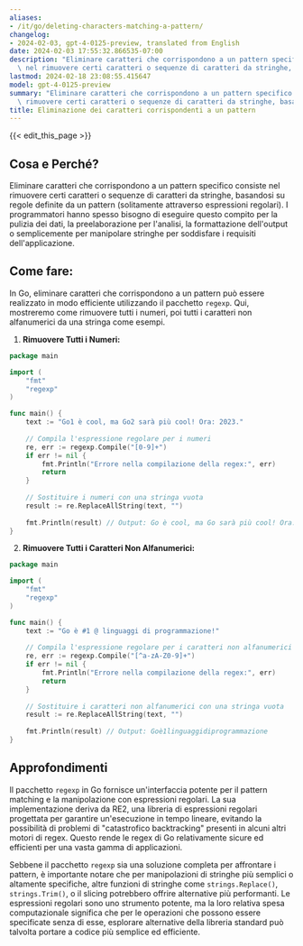 ```yaml
---
aliases:
- /it/go/deleting-characters-matching-a-pattern/
changelog:
- 2024-02-03, gpt-4-0125-preview, translated from English
date: 2024-02-03 17:55:32.866535-07:00
description: "Eliminare caratteri che corrispondono a un pattern specifico consiste\
  \ nel rimuovere certi caratteri o sequenze di caratteri da stringhe, basandosi su\u2026"
lastmod: 2024-02-18 23:08:55.415647
model: gpt-4-0125-preview
summary: "Eliminare caratteri che corrispondono a un pattern specifico consiste nel\
  \ rimuovere certi caratteri o sequenze di caratteri da stringhe, basandosi su\u2026"
title: Eliminazione dei caratteri corrispondenti a un pattern
---
```


{{< edit_this_page >}}

## Cosa e Perché?

Eliminare caratteri che corrispondono a un pattern specifico consiste nel rimuovere certi caratteri o sequenze di caratteri da stringhe, basandosi su regole definite da un pattern (solitamente attraverso espressioni regolari). I programmatori hanno spesso bisogno di eseguire questo compito per la pulizia dei dati, la preelaborazione per l'analisi, la formattazione dell'output o semplicemente per manipolare stringhe per soddisfare i requisiti dell'applicazione.

## Come fare:

In Go, eliminare caratteri che corrispondono a un pattern può essere realizzato in modo efficiente utilizzando il pacchetto `regexp`. Qui, mostreremo come rimuovere tutti i numeri, poi tutti i caratteri non alfanumerici da una stringa come esempi.

1. **Rimuovere Tutti i Numeri:**

```go
package main

import (
    "fmt"
    "regexp"
)

func main() {
    text := "Go1 è cool, ma Go2 sarà più cool! Ora: 2023."
	
    // Compila l'espressione regolare per i numeri
    re, err := regexp.Compile("[0-9]+")
    if err != nil {
        fmt.Println("Errore nella compilazione della regex:", err)
        return
    }
	
    // Sostituire i numeri con una stringa vuota
    result := re.ReplaceAllString(text, "")
	
    fmt.Println(result) // Output: Go è cool, ma Go sarà più cool! Ora: .
}
```

2. **Rimuovere Tutti i Caratteri Non Alfanumerici:**

```go
package main

import (
    "fmt"
    "regexp"
)

func main() {
    text := "Go è #1 @ linguaggi di programmazione!"
	
    // Compila l'espressione regolare per i caratteri non alfanumerici
    re, err := regexp.Compile("[^a-zA-Z0-9]+")
    if err != nil {
        fmt.Println("Errore nella compilazione della regex:", err)
        return
    }
	
    // Sostituire i caratteri non alfanumerici con una stringa vuota
    result := re.ReplaceAllString(text, "")
	
    fmt.Println(result) // Output: Goè1linguaggidiprogrammazione
}
```

## Approfondimenti

Il pacchetto `regexp` in Go fornisce un'interfaccia potente per il pattern matching e la manipolazione con espressioni regolari. La sua implementazione deriva da RE2, una libreria di espressioni regolari progettata per garantire un'esecuzione in tempo lineare, evitando la possibilità di problemi di "catastrofico backtracking" presenti in alcuni altri motori di regex. Questo rende le regex di Go relativamente sicure ed efficienti per una vasta gamma di applicazioni.

Sebbene il pacchetto `regexp` sia una soluzione completa per affrontare i pattern, è importante notare che per manipolazioni di stringhe più semplici o altamente specifiche, altre funzioni di stringhe come `strings.Replace()`, `strings.Trim()`, o il slicing potrebbero offrire alternative più performanti. Le espressioni regolari sono uno strumento potente, ma la loro relativa spesa computazionale significa che per le operazioni che possono essere specificate senza di esse, esplorare alternative della libreria standard può talvolta portare a codice più semplice ed efficiente.
